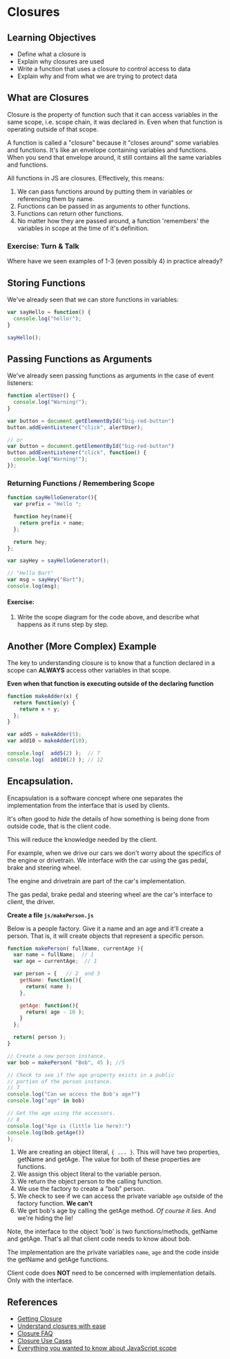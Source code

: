 # Closures

## Learning Objectives

- Define what a closure is
- Explain why closures are used
- Write a function that uses a closure to control access to data
- Explain why and from what we are trying to protect data

## What are Closures

Closure is the property of function such that it can access variables in the same scope, i.e. scope chain, it was declared in. Even when that function is operating outside of that scope.

A function is called a "closure" because it "closes around" some variables and functions. It's like an envelope containing variables and functions. When you send that envelope around, it still contains all the same variables and functions.

All functions in JS are closures. Effectively, this means:

1. We can pass functions around by putting them in variables or referencing them by name.
2. Functions can be passed in as arguments to other functions.
3. Functions can return other functions.
4. No matter how they are passed around, a function 'remembers' the variables in scope at the time of it's definition.

### Exercise: Turn & Talk

Where have we seen examples of 1-3 (even possibly 4) in practice already?

## Storing Functions

We've already seen that we can store functions in variables:

```js
var sayHello = function() {
  console.log("hello!");
}

sayHello();
```

## Passing Functions as Arguments

We've already seen passing functions as arguments in the case of event listeners:

```js
function alertUser() {
  console.log("Warning!");
}

var button = document.getElementById("big-red-button")
button.addEventListener("click", alertUser);

// or
var button = document.getElementById("big-red-button")
button.addEventListener("click", function() {
  console.log("Warning!");
});
```

### Returning Functions / Remembering Scope

```js
function sayHelloGenerator(){
  var prefix = "Hello ";

  function hey(name){
    return prefix + name;
  };

  return hey;
};

var sayHey = sayHelloGenerator();

// "Hello Bart"
var msg = sayHey("Bart");
console.log(msg);
```

#### Exercise:

1. Write the scope diagram for the code above, and describe what happens as it runs step by step.

## Another (More Complex) Example

The key to understanding closure is to know that a function declared in a scope can **ALWAYS** access other variables in that scope.

**Even when that function is executing outside of the declaring function**

```js
function makeAdder(x) {
  return function(y) {
    return x + y;
  };
}

var add5 = makeAdder(5);
var add10 = makeAdder(10);

console.log(  add5(2) );  // 7
console.log(  add10(2) ); // 12
```

## Encapsulation.

Encapsulation is a software concept where one separates the implementation from the interface that is used by clients.

It's often good to *hide* the details of how something is being done from outside code, that is the client code.

This will reduce the knowledge needed by the client.

For example, when we drive our cars we don't worry about the specifics of the engine or drivetrain. We interface with the car using the gas pedal, brake and steering wheel.

The engine and drivetrain are part of the car's implementation.

The gas pedal, brake pedal and steering wheel are the car's interface to client, the driver.

**Create a file `js/makePerson.js`**

Below is a people factory. Give it a name and an age and it'll create a person.
That is, it will create objects that represent a specific person.

```js
function makePerson( fullName, currentAge ){
  var name = fullName;  // 1
  var age = currentAge;  // 1

  var person = {   // 2  and 3
    getName: function(){
      return( name );
    },

    getAge: function(){
      return( age - 10 );
    }
  };

  return( person );
}

// Create a new person instance.
var bob = makePerson( "Bob", 45 ); //5

// Check to see if the age property exists in a public
// portion of the person instance.
// 7
console.log("Can we access the Bob's age?")
console.log("age" in bob)  

// Get the age using the accessors.
// 8
console.log("Age is (little lie here):")
console.log(bob.getAge())
);

```

1. We are creating an object literal, `{ ... }`. This will have two properties, getName and getAge. The value for both of these properties are functions.  
2. We assign this object literal to the variable person.  
3. We return the object person to the calling function.
4. We use the factory to create a "bob" person.  
5. We check to see if we can access the private variable `age` outside of the factory function. **We can't**  
6. We get bob's age by calling the getAge method. *Of course it lies*. And we're hiding the lie!


Note, the interface to the object 'bob' is two functions/methods, getName and getAge. That's all that client code needs to know about bob.

The implementation are the private variables `name`, `age` and the code inside the getName and getAge functions.

Client code does **NOT** need to be concerned with implementation details. Only with the interface.

## References

* [Getting Closure](http://markdaggett.com/blog/2013/02/25/getting-closure/)
* [Understand closures with ease](http://javascriptissexy.com/understand-javascript-closures-with-ease/)  
* [Closure FAQ](http://jibbering.com/faq/notes/closures)
* [Closure Use Cases](http://www.bennadel.com/blog/2134-a-random-exploration-of-closure-use-cases-in-javascript.htm)
* [Everything you wanted to know about JavaScript scope](http://toddmotto.com/everything-you-wanted-to-know-about-javascript-scope/)
